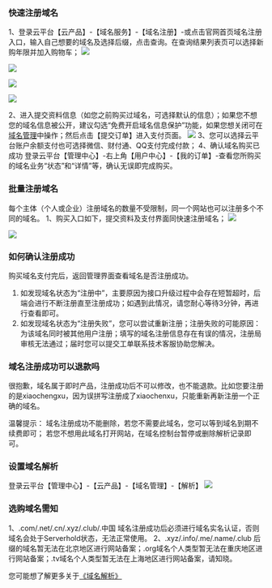 ### 快速注册域名
1、登录云平台【云产品】-【域名服务】-【域名注册】-或点击官网首页域名注册入口，输入自己想要的域名及选择后缀，点击查询。在查询结果列表页可以选择新购年限并加入购物车；
![](http://oltl7r6bo.bkt.clouddn.com/2017022301.jpg)

![](http://oltl7r6bo.bkt.clouddn.com/2017022302.jpg)

![](http://oltl7r6bo.bkt.clouddn.com/2017022303.jpg)

![](http://oltl7r6bo.bkt.clouddn.com/2017022304.jpg)

2、进入提交资料信息（如您之前购买过域名，可选择默认的信息）；如果您不想您的域名信息被公开，建议勾选“免费开启域名信息保护”功能，如果您想关闭可在[域名管理](http://console.tcecqpoc.fsphere.cn/domain/manage?domain=damiruirui.cc&tld=.cc&id=37825&expire_time=1490780941&action=manage)中操作；然后点击【提交订单】进入支付页面。
![](http://oltl7r6bo.bkt.clouddn.com/2017022305.jpg)
3、您可以选择云平台账户余额支付也可选择微信、财付通、QQ支付完成付款；
4、确认域名购买已成功
登录云平台【管理中心】-右上角【用户中心】-【我的订单】-查看您所购买的域名业务“状态”和“详情”等，确认无误即完成购买。

### 批量注册域名
每个主体（个人或企业）注册域名的数量不受限制，同一个网站也可以注册多个不同的域名。
1、购买入口如下，提交资料及支付界面同快速注册域名；
![](http://imgcache.tcecqpoc.fsphere.cn/image/mc.qcloudimg.com/static/img/96bd565f707f1a4778c4e03c207a0ed2/image.jpg)

![](http://imgcache.tcecqpoc.fsphere.cn/image/mc.qcloudimg.com/static/img/c16e4ae76708bf63123fd57ec4379cb4/image.jpg)


### 如何确认注册成功
购买域名支付完后，返回管理界面查看域名是否注册成功。
1. 如发现域名状态为“注册中”，主要原因为接口升级过程中会存在短暂超时，后端会进行不断注册直至注册成功；如遇到此情况，请您耐心等待3分钟，再进行查看即可。
2. 如发现域名状态为“注册失败”，您可以尝试重新注册；注册失败的可能原因：为该域名同时被其他用户注册；填写的域名注册信息存在有误的情况，注册局审核无法通过；届时您可以提交工单联系技术客服协助您解决。

### 域名注册成功可以退款吗
很抱歉，域名属于即时产品，注册成功后不可以修改，也不能退款。比如您要注册的是xiaochengxu，因为误拼写注册成了xiaochenxu，只能重新再新注册一个正确的域名。

温馨提示：
域名注册成功不能删除，若您不需要此域名，您可以等到域名到期不续费即可；
若您不想用此域名打开网站，在域名控制台暂停或删除解析记录即可。

### 设置域名解析
登录云平台【管理中心】-【云产品】-【域名管理】-【解析】
![](http://imgcache.tcecqpoc.fsphere.cn/image/mccdn.qcloud.com/static/img/6fbcf90cb2455cbfb4ece71b709b99dc/image.png)

### 选购域名需知
1、.com/.net/.cn/.xyz/.club/.中国 域名注册成功后必须进行域名实名认证，否则域名会处于Serverhold状态，无法正常使用。
2、.xyz/.info/.me/.name/.club 后缀的域名暂无法在北京地区进行网站备案；.org域名个人类型暂无法在重庆地区进行网站备案；.tv域名个人类型暂无法在上海地区进行网站备案，请知晓。

您可能想了解更多关于[《域名解析》](/document/product/302)



